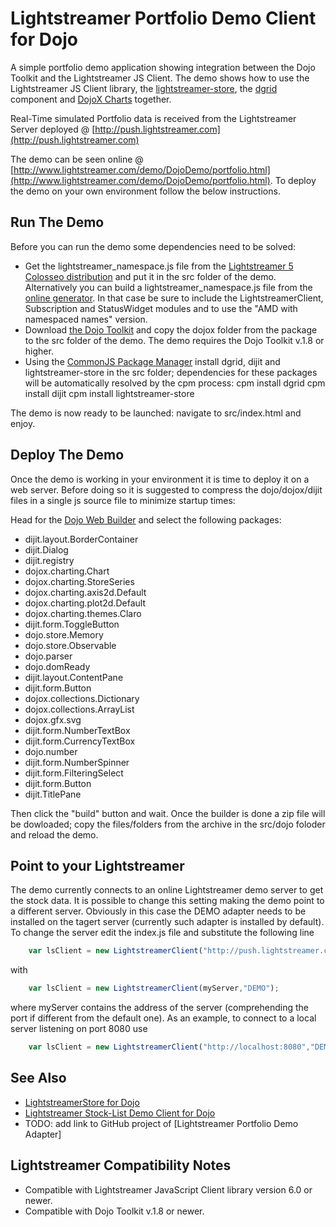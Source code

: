 Lightstreamer Portfolio Demo Client for Dojo
===============================================

A simple portfolio demo application showing integration between the Dojo Toolkit and the Lightstreamer JS Client.
The demo shows how to use the Lightstreamer JS Client library, the [lightstreamer-store](https://github.com/Weswit/dojo-lightstreamer-store),
the [dgrid](https://github.com/SitePen/dgrid) component and [DojoX Charts](https://github.com/dojo/dojox) together.

Real-Time simulated Portfolio data is received from the Lightstreamer Server deployed @ [http://push.lightstreamer.com](http://push.lightstreamer.com)

The demo can be seen online @ [http://www.lightstreamer.com/demo/DojoDemo/portfolio.html](http://www.lightstreamer.com/demo/DojoDemo/portfolio.html). To deploy the demo on your
own environment follow the below instructions.

Run The Demo
------------

Before you can run the demo some dependencies need to be solved:

-  Get the lightstreamer_namespace.js file from the [Lightstreamer 5 Colosseo distribution](http://www.lightstreamer.com/download) 
   and put it in the src folder of the demo. Alternatively you can build a lightstreamer_namespace.js file from the 
   [online generator](http://www.lightstreamer.com/distros/Lightstreamer_Allegro-Presto-Vivace_5_0_Colosseo_20120803/Lightstreamer/DOCS-SDKs/sdk_client_javascript/tools/generator.html).
   In that case be sure to include the LightstreamerClient, Subscription and StatusWidget modules and to use the "AMD with namespaced names" version.
-  Download [the Dojo Toolkit](http://download.dojotoolkit.org) and copy the dojox folder from the package to the src folder of the demo. The demo requires the Dojo Toolkit v.1.8 or higher.
-  Using the [CommonJS Package Manager](https://github.com/kriszyp/cpm) install dgrid, dijit and lightstreamer-store in the src folder;
   dependencies for these packages will be automatically resolved by the cpm process:
        cpm install dgrid
        cpm install dijit
        cpm install lightstreamer-store
        
The demo is now ready to be launched: navigate to src/index.html and enjoy.        
        
Deploy The Demo
---------------

Once the demo is working in your environment it is time to deploy it on a web server. Before doing so it is suggested to compress the dojo/dojox/dijit files in a single js source file to
minimize startup times:

Head for the [Dojo Web Builder](http://build.dojotoolkit.org/) and select the following packages:

-  dijit.layout.BorderContainer
-  dijit.Dialog
-  dijit.registry
-  dojox.charting.Chart
-  dojox.charting.StoreSeries
-  dojox.charting.axis2d.Default
-  dojox.charting.plot2d.Default
-  dojox.charting.themes.Claro
-  dijit.form.ToggleButton
-  dojo.store.Memory
-  dojo.store.Observable
-  dojo.parser
-  dojo.domReady
-  dijit.layout.ContentPane
-  dijit.form.Button
-  dojox.collections.Dictionary
-  dojox.collections.ArrayList
-  dojox.gfx.svg
-  dijit.form.NumberTextBox
-  dijit.form.CurrencyTextBox
-  dojo.number
-  dijit.form.NumberSpinner
-  dijit.form.FilteringSelect
-  dijit.form.Button
-  dijit.TitlePane

Then click the "build" button and wait. Once the builder is done a zip file will be dowloaded; copy the files/folders from the archive in the src/dojo foloder and reload the demo. 

Point to your Lightstreamer
---------------------------

The demo currently connects to an online Lightstreamer demo server to get the stock data. It is possible to change this setting making the demo point to a different server. Obviously in this 
case the DEMO adapter needs to be installed on the tagert server (currently such adapter is installed by default).
To change the server edit the index.js file and substitute the following line

```js
    var lsClient = new LightstreamerClient("http://push.lightstreamer.com","DEMO");
```

with

```js
    var lsClient = new LightstreamerClient(myServer,"DEMO");
```

where myServer contains the address of the server (comprehending the port if different from the default one).
As an example, to connect to a local server listening on port 8080 use

```js
    var lsClient = new LightstreamerClient("http://localhost:8080","DEMO");
```

See Also
--------

* [LightstreamerStore for Dojo](https://github.com/Weswit/dojo-lightstreamer-store)
* [Lightstreamer Stock-List Demo Client for Dojo](https://github.com/Weswit/Lightstreamer-example-StockList-client-dojo)
* TODO: add link to GitHub project of [Lightstreamer Portfolio Demo Adapter]

Lightstreamer Compatibility Notes
---------------------------------

* Compatible with Lightstreamer JavaScript Client library version 6.0 or newer.
* Compatible with Dojo Toolkit v.1.8 or newer.
